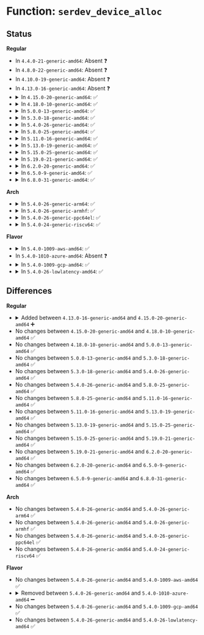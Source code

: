 # Function: <code>serdev_device_alloc</code>

## Status
<b>Regular</b>
<ul>
<li>
In <code>4.4.0-21-generic-amd64</code>: Absent ❓
</li>
<li>
In <code>4.8.0-22-generic-amd64</code>: Absent ❓
</li>
<li>
In <code>4.10.0-19-generic-amd64</code>: Absent ❓
</li>
<li>
In <code>4.13.0-16-generic-amd64</code>: Absent ❓
</li>
<li>
<details>
<summary>In <code>4.15.0-20-generic-amd64</code>: ✅</summary>

```c
struct serdev_device * serdev_device_alloc(struct serdev_controller * ctrl)
```

```json
{
  "name": "serdev_device_alloc",
  "collision_type": "Unique Global",
  "inline_type": "No",
  "funcs": [
    {
      "addr": 18446744071585176560,
      "name": "serdev_device_alloc",
      "external": true,
      "loc": "drivers/tty/serdev/core.c:316",
      "file": "drivers/tty/serdev/core.c",
      "inline": "seen, unknown",
      "caller_inline": [],
      "caller_func": [
        "drivers/tty/serdev/core.c:acpi_serdev_add_device",
        "drivers/tty/serdev/core.c:acpi_serdev_add_device"
      ]
    }
  ],
  "symbols": [
    {
      "addr": 18446744071585176560,
      "name": "serdev_device_alloc",
      "section": ".text",
      "bind": "STB_GLOBAL",
      "size": 152
    }
  ]
}
```
</details>
</li>
<li>
<details>
<summary>In <code>4.18.0-10-generic-amd64</code>: ✅</summary>

```c
struct serdev_device * serdev_device_alloc(struct serdev_controller * ctrl)
```

```json
{
  "name": "serdev_device_alloc",
  "collision_type": "Unique Global",
  "inline_type": "No",
  "funcs": [
    {
      "addr": 18446744071585412112,
      "name": "serdev_device_alloc",
      "external": true,
      "loc": "drivers/tty/serdev/core.c:359",
      "file": "drivers/tty/serdev/core.c",
      "inline": "seen, unknown",
      "caller_inline": [],
      "caller_func": [
        "drivers/tty/serdev/core.c:acpi_serdev_add_device",
        "drivers/tty/serdev/core.c:acpi_serdev_add_device"
      ]
    }
  ],
  "symbols": [
    {
      "addr": 18446744071585412112,
      "name": "serdev_device_alloc",
      "section": ".text",
      "bind": "STB_GLOBAL",
      "size": 152
    }
  ]
}
```
</details>
</li>
<li>
<details>
<summary>In <code>5.0.0-13-generic-amd64</code>: ✅</summary>

```c
struct serdev_device * serdev_device_alloc(struct serdev_controller * ctrl)
```

```json
{
  "name": "serdev_device_alloc",
  "collision_type": "Unique Global",
  "inline_type": "No",
  "funcs": [
    {
      "addr": 18446744071585535824,
      "name": "serdev_device_alloc",
      "external": true,
      "loc": "drivers/tty/serdev/core.c:448",
      "file": "drivers/tty/serdev/core.c",
      "inline": "seen, unknown",
      "caller_inline": [],
      "caller_func": [
        "drivers/tty/serdev/core.c:acpi_serdev_add_device",
        "drivers/tty/serdev/core.c:acpi_serdev_add_device"
      ]
    }
  ],
  "symbols": [
    {
      "addr": 18446744071585535824,
      "name": "serdev_device_alloc",
      "section": ".text",
      "bind": "STB_GLOBAL",
      "size": 152
    }
  ]
}
```
</details>
</li>
<li>
<details>
<summary>In <code>5.3.0-18-generic-amd64</code>: ✅</summary>

```c
struct serdev_device * serdev_device_alloc(struct serdev_controller * ctrl)
```

```json
{
  "name": "serdev_device_alloc",
  "collision_type": "Unique Global",
  "inline_type": "No",
  "funcs": [
    {
      "addr": 18446744071585755776,
      "name": "serdev_device_alloc",
      "external": true,
      "loc": "drivers/tty/serdev/core.c:448",
      "file": "drivers/tty/serdev/core.c",
      "inline": "seen, unknown",
      "caller_inline": [],
      "caller_func": [
        "drivers/tty/serdev/core.c:acpi_serdev_add_device",
        "drivers/tty/serdev/core.c:acpi_serdev_add_device"
      ]
    }
  ],
  "symbols": [
    {
      "addr": 18446744071585755776,
      "name": "serdev_device_alloc",
      "section": ".text",
      "bind": "STB_GLOBAL",
      "size": 157
    }
  ]
}
```
</details>
</li>
<li>
<details>
<summary>In <code>5.4.0-26-generic-amd64</code>: ✅</summary>

```c
struct serdev_device * serdev_device_alloc(struct serdev_controller * ctrl)
```

```json
{
  "name": "serdev_device_alloc",
  "collision_type": "Unique Global",
  "inline_type": "No",
  "funcs": [
    {
      "addr": 18446744071585898032,
      "name": "serdev_device_alloc",
      "external": true,
      "loc": "drivers/tty/serdev/core.c:448",
      "file": "drivers/tty/serdev/core.c",
      "inline": "seen, unknown",
      "caller_inline": [],
      "caller_func": [
        "drivers/tty/serdev/core.c:acpi_serdev_add_device",
        "drivers/tty/serdev/core.c:acpi_serdev_add_device"
      ]
    }
  ],
  "symbols": [
    {
      "addr": 18446744071585898032,
      "name": "serdev_device_alloc",
      "section": ".text",
      "bind": "STB_GLOBAL",
      "size": 157
    }
  ]
}
```
</details>
</li>
<li>
<details>
<summary>In <code>5.8.0-25-generic-amd64</code>: ✅</summary>

```c
struct serdev_device * serdev_device_alloc(struct serdev_controller * ctrl)
```

```json
{
  "name": "serdev_device_alloc",
  "collision_type": "Unique Global",
  "inline_type": "No",
  "funcs": [
    {
      "addr": 18446744071586636336,
      "name": "serdev_device_alloc",
      "external": true,
      "loc": "drivers/tty/serdev/core.c:449",
      "file": "drivers/tty/serdev/core.c",
      "inline": "seen, unknown",
      "caller_inline": [],
      "caller_func": [
        "drivers/tty/serdev/core.c:acpi_serdev_add_device"
      ]
    }
  ],
  "symbols": [
    {
      "addr": 18446744071586636336,
      "name": "serdev_device_alloc",
      "section": ".text",
      "bind": "STB_GLOBAL",
      "size": 157
    }
  ]
}
```
</details>
</li>
<li>
<details>
<summary>In <code>5.11.0-16-generic-amd64</code>: ✅</summary>

```c
struct serdev_device * serdev_device_alloc(struct serdev_controller * ctrl)
```

```json
{
  "name": "serdev_device_alloc",
  "collision_type": "Unique Global",
  "inline_type": "No",
  "funcs": [
    {
      "addr": 18446744071586745344,
      "name": "serdev_device_alloc",
      "external": true,
      "loc": "drivers/tty/serdev/core.c:449",
      "file": "drivers/tty/serdev/core.c",
      "inline": "seen, unknown",
      "caller_inline": [],
      "caller_func": [
        "drivers/tty/serdev/core.c:acpi_serdev_add_device"
      ]
    }
  ],
  "symbols": [
    {
      "addr": 18446744071586745344,
      "name": "serdev_device_alloc",
      "section": ".text",
      "bind": "STB_GLOBAL",
      "size": 157
    }
  ]
}
```
</details>
</li>
<li>
<details>
<summary>In <code>5.13.0-19-generic-amd64</code>: ✅</summary>

```c
struct serdev_device * serdev_device_alloc(struct serdev_controller * ctrl)
```

```json
{
  "name": "serdev_device_alloc",
  "collision_type": "Unique Global",
  "inline_type": "No",
  "funcs": [
    {
      "addr": 18446744071586628592,
      "name": "serdev_device_alloc",
      "external": true,
      "loc": "drivers/tty/serdev/core.c:449",
      "file": "drivers/tty/serdev/core.c",
      "inline": "seen, unknown",
      "caller_inline": [],
      "caller_func": [
        "drivers/tty/serdev/core.c:acpi_serdev_add_device"
      ]
    }
  ],
  "symbols": [
    {
      "addr": 18446744071586628592,
      "name": "serdev_device_alloc",
      "section": ".text",
      "bind": "STB_GLOBAL",
      "size": 157
    }
  ]
}
```
</details>
</li>
<li>
<details>
<summary>In <code>5.15.0-25-generic-amd64</code>: ✅</summary>

```c
struct serdev_device * serdev_device_alloc(struct serdev_controller * ctrl)
```

```json
{
  "name": "serdev_device_alloc",
  "collision_type": "Unique Global",
  "inline_type": "No",
  "funcs": [
    {
      "addr": 18446744071587175216,
      "name": "serdev_device_alloc",
      "external": true,
      "loc": "drivers/tty/serdev/core.c:447",
      "file": "drivers/tty/serdev/core.c",
      "inline": "seen, unknown",
      "caller_inline": [],
      "caller_func": [
        "drivers/tty/serdev/core.c:acpi_serdev_add_device"
      ]
    }
  ],
  "symbols": [
    {
      "addr": 18446744071587175216,
      "name": "serdev_device_alloc",
      "section": ".text",
      "bind": "STB_GLOBAL",
      "size": 157
    }
  ]
}
```
</details>
</li>
<li>
<details>
<summary>In <code>5.19.0-21-generic-amd64</code>: ✅</summary>

```c
struct serdev_device * serdev_device_alloc(struct serdev_controller * ctrl)
```

```json
{
  "name": "serdev_device_alloc",
  "collision_type": "Unique Global",
  "inline_type": "No",
  "funcs": [
    {
      "addr": 18446744071588487808,
      "name": "serdev_device_alloc",
      "external": true,
      "loc": "drivers/tty/serdev/core.c:447",
      "file": "drivers/tty/serdev/core.c",
      "inline": "seen, unknown",
      "caller_inline": [],
      "caller_func": [
        "drivers/tty/serdev/core.c:acpi_serdev_add_device"
      ]
    }
  ],
  "symbols": [
    {
      "addr": 18446744071588487808,
      "name": "serdev_device_alloc",
      "section": ".text",
      "bind": "STB_GLOBAL",
      "size": 160
    }
  ]
}
```
</details>
</li>
<li>
<details>
<summary>In <code>6.2.0-20-generic-amd64</code>: ✅</summary>

```c
struct serdev_device * serdev_device_alloc(struct serdev_controller * ctrl)
```

```json
{
  "name": "serdev_device_alloc",
  "collision_type": "Unique Global",
  "inline_type": "No",
  "funcs": [
    {
      "addr": 18446744071589924176,
      "name": "serdev_device_alloc",
      "external": true,
      "loc": "drivers/tty/serdev/core.c:447",
      "file": "drivers/tty/serdev/core.c",
      "inline": "seen, unknown",
      "caller_inline": [],
      "caller_func": [
        "drivers/tty/serdev/core.c:acpi_serdev_add_device"
      ]
    }
  ],
  "symbols": [
    {
      "addr": 18446744071589924176,
      "name": "serdev_device_alloc",
      "section": ".text",
      "bind": "STB_GLOBAL",
      "size": 160
    }
  ]
}
```
</details>
</li>
<li>
<details>
<summary>In <code>6.5.0-9-generic-amd64</code>: ✅</summary>

```c
struct serdev_device * serdev_device_alloc(struct serdev_controller * ctrl)
```

```json
{
  "name": "serdev_device_alloc",
  "collision_type": "Unique Global",
  "inline_type": "No",
  "funcs": [
    {
      "addr": 18446744071590233440,
      "name": "serdev_device_alloc",
      "external": true,
      "loc": "drivers/tty/serdev/core.c:458",
      "file": "drivers/tty/serdev/core.c",
      "inline": "seen, unknown",
      "caller_inline": [],
      "caller_func": [
        "drivers/tty/serdev/core.c:acpi_serdev_add_device"
      ]
    }
  ],
  "symbols": [
    {
      "addr": 18446744071590233440,
      "name": "serdev_device_alloc",
      "section": ".text",
      "bind": "STB_GLOBAL",
      "size": 160
    }
  ]
}
```
</details>
</li>
<li>
<details>
<summary>In <code>6.8.0-31-generic-amd64</code>: ✅</summary>

```c
struct serdev_device * serdev_device_alloc(struct serdev_controller * ctrl)
```

```json
{
  "name": "serdev_device_alloc",
  "collision_type": "Unique Global",
  "inline_type": "No",
  "funcs": [
    {
      "addr": 18446744071590574160,
      "name": "serdev_device_alloc",
      "external": true,
      "loc": "drivers/tty/serdev/core.c:448",
      "file": "drivers/tty/serdev/core.c",
      "inline": "seen, unknown",
      "caller_inline": [],
      "caller_func": [
        "drivers/tty/serdev/core.c:acpi_serdev_add_device"
      ]
    }
  ],
  "symbols": [
    {
      "addr": 18446744071590574160,
      "name": "serdev_device_alloc",
      "section": ".text",
      "bind": "STB_GLOBAL",
      "size": 207
    }
  ]
}
```
</details>
</li>
</ul>
<b>Arch</b>
<ul>
<li>
<details>
<summary>In <code>5.4.0-26-generic-arm64</code>: ✅</summary>

```c
struct serdev_device * serdev_device_alloc(struct serdev_controller * ctrl)
```

```json
{
  "name": "serdev_device_alloc",
  "collision_type": "Unique Global",
  "inline_type": "No",
  "funcs": [
    {
      "addr": 18446603336498714520,
      "name": "serdev_device_alloc",
      "external": true,
      "loc": "drivers/tty/serdev/core.c:448",
      "file": "drivers/tty/serdev/core.c",
      "inline": "seen, unknown",
      "caller_inline": [],
      "caller_func": [
        "drivers/tty/serdev/core.c:serdev_controller_add",
        "drivers/tty/serdev/core.c:acpi_serdev_add_device",
        "drivers/tty/serdev/core.c:acpi_serdev_add_device"
      ]
    }
  ],
  "symbols": [
    {
      "addr": 18446603336498714520,
      "name": "serdev_device_alloc",
      "section": ".text",
      "bind": "STB_GLOBAL",
      "size": 160
    }
  ]
}
```
</details>
</li>
<li>
<details>
<summary>In <code>5.4.0-26-generic-armhf</code>: ✅</summary>

```c
struct serdev_device * serdev_device_alloc(struct serdev_controller * ctrl)
```

```json
{
  "name": "serdev_device_alloc",
  "collision_type": "Unique Global",
  "inline_type": "No",
  "funcs": [
    {
      "addr": 3231342456,
      "name": "serdev_device_alloc",
      "external": true,
      "loc": "drivers/tty/serdev/core.c:448",
      "file": "drivers/tty/serdev/core.c",
      "inline": "seen, unknown",
      "caller_inline": [],
      "caller_func": [
        "drivers/tty/serdev/core.c:serdev_controller_add"
      ]
    }
  ],
  "symbols": [
    {
      "addr": 3231342456,
      "name": "serdev_device_alloc",
      "section": ".text",
      "bind": "STB_GLOBAL",
      "size": 156
    }
  ]
}
```
</details>
</li>
<li>
<details>
<summary>In <code>5.4.0-26-generic-ppc64el</code>: ✅</summary>

```c
struct serdev_device * serdev_device_alloc(struct serdev_controller * ctrl)
```

```json
{
  "name": "serdev_device_alloc",
  "collision_type": "Unique Global",
  "inline_type": "No",
  "funcs": [
    {
      "addr": 13835058055291867824,
      "name": "serdev_device_alloc",
      "external": true,
      "loc": "drivers/tty/serdev/core.c:448",
      "file": "drivers/tty/serdev/core.c",
      "inline": "seen, unknown",
      "caller_inline": [],
      "caller_func": [
        "drivers/tty/serdev/core.c:serdev_controller_add"
      ]
    }
  ],
  "symbols": [
    {
      "addr": 13835058055291867824,
      "name": "serdev_device_alloc",
      "section": ".text",
      "bind": "STB_GLOBAL",
      "size": 212
    }
  ]
}
```
</details>
</li>
<li>
<details>
<summary>In <code>5.4.0-24-generic-riscv64</code>: ✅</summary>

```c
struct serdev_device * serdev_device_alloc(struct serdev_controller * ctrl)
```

```json
{
  "name": "serdev_device_alloc",
  "collision_type": "Unique Global",
  "inline_type": "No",
  "funcs": [
    {
      "addr": 18446743936276230484,
      "name": "serdev_device_alloc",
      "external": true,
      "loc": "drivers/tty/serdev/core.c:448",
      "file": "drivers/tty/serdev/core.c",
      "inline": "seen, unknown",
      "caller_inline": [],
      "caller_func": [
        "drivers/tty/serdev/core.c:serdev_controller_add"
      ]
    }
  ],
  "symbols": [
    {
      "addr": 18446743936276230484,
      "name": "serdev_device_alloc",
      "section": ".text",
      "bind": "STB_GLOBAL",
      "size": 164
    }
  ]
}
```
</details>
</li>
</ul>
<b>Flavor</b>
<ul>
<li>
<details>
<summary>In <code>5.4.0-1009-aws-amd64</code>: ✅</summary>

```c
struct serdev_device * serdev_device_alloc(struct serdev_controller * ctrl)
```

```json
{
  "name": "serdev_device_alloc",
  "collision_type": "Unique Global",
  "inline_type": "No",
  "funcs": [
    {
      "addr": 18446744071585659024,
      "name": "serdev_device_alloc",
      "external": true,
      "loc": "drivers/tty/serdev/core.c:448",
      "file": "drivers/tty/serdev/core.c",
      "inline": "seen, unknown",
      "caller_inline": [],
      "caller_func": [
        "drivers/tty/serdev/core.c:acpi_serdev_add_device",
        "drivers/tty/serdev/core.c:acpi_serdev_add_device"
      ]
    }
  ],
  "symbols": [
    {
      "addr": 18446744071585659024,
      "name": "serdev_device_alloc",
      "section": ".text",
      "bind": "STB_GLOBAL",
      "size": 157
    }
  ]
}
```
</details>
</li>
<li>
In <code>5.4.0-1010-azure-amd64</code>: Absent ❓
</li>
<li>
<details>
<summary>In <code>5.4.0-1009-gcp-amd64</code>: ✅</summary>

```c
struct serdev_device * serdev_device_alloc(struct serdev_controller * ctrl)
```

```json
{
  "name": "serdev_device_alloc",
  "collision_type": "Unique Global",
  "inline_type": "No",
  "funcs": [
    {
      "addr": 18446744071585848432,
      "name": "serdev_device_alloc",
      "external": true,
      "loc": "drivers/tty/serdev/core.c:448",
      "file": "drivers/tty/serdev/core.c",
      "inline": "seen, unknown",
      "caller_inline": [],
      "caller_func": [
        "drivers/tty/serdev/core.c:acpi_serdev_add_device",
        "drivers/tty/serdev/core.c:acpi_serdev_add_device"
      ]
    }
  ],
  "symbols": [
    {
      "addr": 18446744071585848432,
      "name": "serdev_device_alloc",
      "section": ".text",
      "bind": "STB_GLOBAL",
      "size": 157
    }
  ]
}
```
</details>
</li>
<li>
<details>
<summary>In <code>5.4.0-26-lowlatency-amd64</code>: ✅</summary>

```c
struct serdev_device * serdev_device_alloc(struct serdev_controller * ctrl)
```

```json
{
  "name": "serdev_device_alloc",
  "collision_type": "Unique Global",
  "inline_type": "No",
  "funcs": [
    {
      "addr": 18446744071585956048,
      "name": "serdev_device_alloc",
      "external": true,
      "loc": "drivers/tty/serdev/core.c:448",
      "file": "drivers/tty/serdev/core.c",
      "inline": "seen, unknown",
      "caller_inline": [],
      "caller_func": [
        "drivers/tty/serdev/core.c:acpi_serdev_add_device",
        "drivers/tty/serdev/core.c:acpi_serdev_add_device"
      ]
    }
  ],
  "symbols": [
    {
      "addr": 18446744071585956048,
      "name": "serdev_device_alloc",
      "section": ".text",
      "bind": "STB_GLOBAL",
      "size": 157
    }
  ]
}
```
</details>
</li>
</ul>

## Differences
<b>Regular</b>
<ul>
<li>
<details>
<summary>Added between <code>4.13.0-16-generic-amd64</code> and <code>4.15.0-20-generic-amd64</code> ➕</summary>

```c
struct serdev_device * serdev_device_alloc(struct serdev_controller * ctrl)
```
</details>
</li>
<li>
No changes between <code>4.15.0-20-generic-amd64</code> and <code>4.18.0-10-generic-amd64</code> ✅
</li>
<li>
No changes between <code>4.18.0-10-generic-amd64</code> and <code>5.0.0-13-generic-amd64</code> ✅
</li>
<li>
No changes between <code>5.0.0-13-generic-amd64</code> and <code>5.3.0-18-generic-amd64</code> ✅
</li>
<li>
No changes between <code>5.3.0-18-generic-amd64</code> and <code>5.4.0-26-generic-amd64</code> ✅
</li>
<li>
No changes between <code>5.4.0-26-generic-amd64</code> and <code>5.8.0-25-generic-amd64</code> ✅
</li>
<li>
No changes between <code>5.8.0-25-generic-amd64</code> and <code>5.11.0-16-generic-amd64</code> ✅
</li>
<li>
No changes between <code>5.11.0-16-generic-amd64</code> and <code>5.13.0-19-generic-amd64</code> ✅
</li>
<li>
No changes between <code>5.13.0-19-generic-amd64</code> and <code>5.15.0-25-generic-amd64</code> ✅
</li>
<li>
No changes between <code>5.15.0-25-generic-amd64</code> and <code>5.19.0-21-generic-amd64</code> ✅
</li>
<li>
No changes between <code>5.19.0-21-generic-amd64</code> and <code>6.2.0-20-generic-amd64</code> ✅
</li>
<li>
No changes between <code>6.2.0-20-generic-amd64</code> and <code>6.5.0-9-generic-amd64</code> ✅
</li>
<li>
No changes between <code>6.5.0-9-generic-amd64</code> and <code>6.8.0-31-generic-amd64</code> ✅
</li>
</ul>
<b>Arch</b>
<ul>
<li>
No changes between <code>5.4.0-26-generic-amd64</code> and <code>5.4.0-26-generic-arm64</code> ✅
</li>
<li>
No changes between <code>5.4.0-26-generic-amd64</code> and <code>5.4.0-26-generic-armhf</code> ✅
</li>
<li>
No changes between <code>5.4.0-26-generic-amd64</code> and <code>5.4.0-26-generic-ppc64el</code> ✅
</li>
<li>
No changes between <code>5.4.0-26-generic-amd64</code> and <code>5.4.0-24-generic-riscv64</code> ✅
</li>
</ul>
<b>Flavor</b>
<ul>
<li>
No changes between <code>5.4.0-26-generic-amd64</code> and <code>5.4.0-1009-aws-amd64</code> ✅
</li>
<li>
<details>
<summary>Removed between <code>5.4.0-26-generic-amd64</code> and <code>5.4.0-1010-azure-amd64</code> ➖</summary>

```c
struct serdev_device * serdev_device_alloc(struct serdev_controller * ctrl)
```
</details>
</li>
<li>
No changes between <code>5.4.0-26-generic-amd64</code> and <code>5.4.0-1009-gcp-amd64</code> ✅
</li>
<li>
No changes between <code>5.4.0-26-generic-amd64</code> and <code>5.4.0-26-lowlatency-amd64</code> ✅
</li>
</ul>
